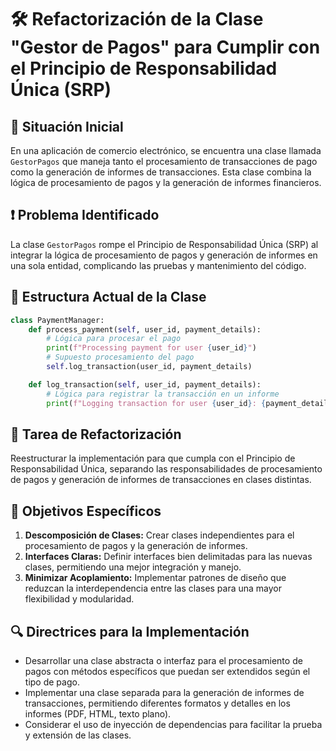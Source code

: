 # 🛠️ Refactorización de la Clase "Gestor de Pagos" para Cumplir con el Principio de Responsabilidad Única (SRP)

## 📑 Situación Inicial

En una aplicación de comercio electrónico, se encuentra una clase llamada `GestorPagos` que maneja tanto el procesamiento de transacciones de pago como la generación de informes de transacciones. Esta clase combina la lógica de procesamiento de pagos y la generación de informes financieros.

## ❗ Problema Identificado

La clase `GestorPagos` rompe el Principio de Responsabilidad Única (SRP) al integrar la lógica de procesamiento de pagos y generación de informes en una sola entidad, complicando las pruebas y mantenimiento del código.

## 🧩 Estructura Actual de la Clase

```python
class PaymentManager:
    def process_payment(self, user_id, payment_details):
        # Lógica para procesar el pago
        print(f"Processing payment for user {user_id}")
        # Supuesto procesamiento del pago
        self.log_transaction(user_id, payment_details)

    def log_transaction(self, user_id, payment_details):
        # Lógica para registrar la transacción en un informe
        print(f"Logging transaction for user {user_id}: {payment_details}")
```

## 🎯 Tarea de Refactorización

Reestructurar la implementación para que cumpla con el Principio de Responsabilidad Única, separando las responsabilidades de procesamiento de pagos y generación de informes de transacciones en clases distintas.

## 📝 Objetivos Específicos

1. **Descomposición de Clases:** Crear clases independientes para el procesamiento de pagos y la generación de informes.
2. **Interfaces Claras:** Definir interfaces bien delimitadas para las nuevas clases, permitiendo una mejor integración y manejo.
3. **Minimizar Acoplamiento:** Implementar patrones de diseño que reduzcan la interdependencia entre las clases para una mayor flexibilidad y modularidad.

## 🔍 Directrices para la Implementación

- Desarrollar una clase abstracta o interfaz para el procesamiento de pagos con métodos específicos que puedan ser extendidos según el tipo de pago.
- Implementar una clase separada para la generación de informes de transacciones, permitiendo diferentes formatos y detalles en los informes (PDF, HTML, texto plano).
- Considerar el uso de inyección de dependencias para facilitar la prueba y extensión de las clases.
